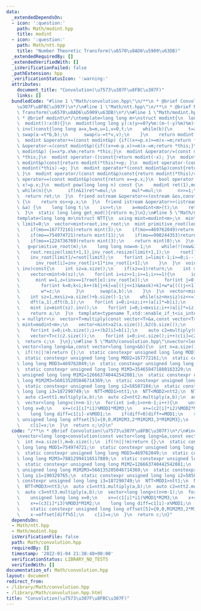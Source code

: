 ```yaml
---
data:
  _extendedDependsOn:
  - icon: ':question:'
    path: Math/modint.hpp
    title: modint
  - icon: ':question:'
    path: Math/ntt.hpp
    title: "Number Theoretic Transform(\u6570\u8AD6\u5909\u63DB)"
  _extendedRequiredBy: []
  _extendedVerifiedWith: []
  _isVerificationFailed: false
  _pathExtension: hpp
  _verificationStatusIcon: ':warning:'
  attributes:
    document_title: "Convolution(\u7573\u307F\u8FBC\u307F)"
    links: []
  bundledCode: "#line 1 \"Math/convolution.hpp\"\n/**\n * @brief Convolution(\u7573\
    \u307F\u8FBC\u307F)\n*/\n#line 1 \"Math/ntt.hpp\"\n/**\n * @brief Number Theoretic\
    \ Transform(\u6570\u8AD6\u5909\u63DB)\n*/\n#line 1 \"Math/modint.hpp\"\n/**\n\
    \ * @brief modint\n*/\ntemplate<long long m>\nstruct modint{\n  long long x;\n\
    \  modint():x(0){}\n  modint(long long y):x(y>=0?y%m:(m-(-y)%m)%m){}\n  modint\
    \ inv()const{long long a=x,b=m,u=1,v=0,t;\n    while(b){\n      t=a/b;\n     \
    \ swap(a-=t*b,b);\n      swap(u-=t*v,v);\n    }\n    return modint(u);\n  }\n\
    \  modint &operator+=(const modint&p) {if((x+=p.x)>=m)x-=m;return *this;}\n  modint\
    \ &operator-=(const modint&p){if((x+=m-p.x)>=m)x-=m;return *this;}\n  modint &operator*=(const\
    \ modint&p) {x=x*p.x%m;return *this;}\n  modint &operator/=(const modint&p){*this*=p.inv();return\
    \ *this;}\n  modint operator-()const{return modint(-x); }\n  modint operator+(const\
    \ modint&p)const{return modint(*this)+=p; }\n  modint operator-(const modint&p)const{return\
    \ modint(*this)-=p; }\n  modint operator*(const modint&p)const{return modint(*this)*=p;\
    \ }\n  modint operator/(const modint&p)const{return modint(*this)/=p; }\n  bool\
    \ operator==(const modint&p)const{return x==p.x;}\n  bool operator!=(const modint&p)const{return\
    \ x!=p.x;}\n  modint pow(long long n) const {\n    modint ret(1),mul(x);\n   \
    \ while(n){\n      if(n&1)ret*=mul;\n      mul*=mul;\n      n>>=1;\n    }\n  \
    \  return ret;\n  }\n  friend ostream &operator<<(ostream &os,const modint&p)\
    \ {\n    return os<<p.x;\n  }\n  friend istream &operator>>(istream &is, modint\
    \ &a) {\n    long long t;\n    is>>t;\n    a=modint<m>(t);\n    return (is);\n\
    \  }\n  static long long get_mod(){return m;}\n};\n#line 5 \"Math/ntt.hpp\"\n\
    template<long long m>\nstruct NTT{\n  using mint=modint<m>;\n  mint g=2;\n  int\
    \ limit=0;\n  vector<mint>root,inv_root;\n  mint primitive_root(long long mo){\n\
    \    if(mo==167772161)return mint(3);\n    if(mo==469762049)return mint(3);\n\
    \    if(mo==754974721)return mint(11);\n    if(mo==998244353)return mint(3);\n\
    \    if(mo==1224736769)return mint(3);\n    return mint(0);\n  }\n  NTT(){\n \
    \   g=primitive_root(m);\n    long long now=m-1;\n    while(!(now&1))now>>=1,limit++;\n\
    \    root.resize(limit+1,1),inv_root.resize(limit+1,1);\n    root[limit]=g.pow(now);\n\
    \    inv_root[limit]/=root[limit];\n    for(int i=limit-1;i>=0;i--){\n      root[i]=root[i+1]*root[i+1];\n\
    \      inv_root[i]=inv_root[i+1]*inv_root[i+1];\n    }\n  }\n  void dft(vector<mint>&a,int\
    \ inv)const{\n    int sz=a.size();\n    if(sz==1)return;\n    int mask=sz-1;\n\
    \    vector<mint>b(sz);\n    for(int i=sz>>1;i>=1;i>>=1){\n      int e=__builtin_ffsll(sz/i)-1;\n\
    \      mint w=1,z=(inv==1?root[e]:inv_root[e]);\n      for(int j=0;j<sz;j+=i){\n\
    \        for(int k=0;k<i;k++)b[j+k]=a[((j<<1)&mask)+k]+w*a[(((j<<1)+i)&mask)+k];\n\
    \        w*=z;\n      }\n      swap(a,b);\n    }\n  }\n  vector<mint>multiply(vector<mint>a,vector<mint>b){\n\
    \    int sz=1,mxsiz=a.size()+b.size()-1;\n    while(sz<mxsiz)sz<<=1;\n    a.resize(sz),b.resize(sz);\n\
    \    dft(a,1),dft(b,1);\n    for(int i=0;i<sz;i++)a[i]*=b[i];\n    dft(a,-1);\n\
    \    mint iz=mint(sz).inv();\n    for(int i=0;i<mxsiz;i++)a[i]*=iz;\n    a.resize(mxsiz);\n\
    \    return a;\n  }\n  template<typename T,std::enable_if_t<is_integral<T>::value>*\
    \ = nullptr>\n  vector<T>multiply(const vector<T>&a,const vector<T>&b){\n    using\
    \ mint=modint<m>;\n    vector<mint>a2(a.size()),b2(b.size());\n    for(int i=0;i<a.size();i++)a2[i]=a[i];\n\
    \    for(int i=0;i<b.size();i++)b2[i]=b[i];\n    auto c2=multiply(move(a2),move(b2));\n\
    \    vector<T>c(c2.size());\n    for(int i=0;i<c.size();i++)c[i]=c2[i].x;\n  \
    \  return c;\n  }\n};\n#line 5 \"Math/convolution.hpp\"\nvector<long long>convolution(const\
    \ vector<long long>&a,const vector<long long>&b){\n  int n=a.size(),m=b.size();\n\
    \  if(!n||!m)return {};\n  static constexpr unsigned long long MOD1=754974721;\n\
    \  static constexpr unsigned long long MOD2=167772161;\n  static constexpr unsigned\
    \ long long MOD3=469762049;\n  static constexpr unsigned long long M2M3=78812994116517889;\n\
    \  static constexpr unsigned long long M1M3=354658471880163329;\n  static constexpr\
    \ unsigned long long M1M2=126663740442542081;\n  static constexpr unsigned long\
    \ long M1M2M3=560135205046714369;\n  static constexpr unsigned long long i1=190329765;\n\
    \  static constexpr unsigned long long i2=58587104;\n  static constexpr unsigned\
    \ long long i3=187290749;\n  NTT<MOD1>ntt1;\n  NTT<MOD2>ntt2;\n  NTT<MOD3>ntt3;\n\
    \  auto c1=ntt1.multiply(a,b);\n  auto c2=ntt2.multiply(a,b);\n  auto c3=ntt3.multiply(a,b);\n\
    \  vector<long long>c(n+m-1);\n  for(int i=0;i<n+m-1;i++){\n    unsigned long\
    \ long x=0;\n    x+=(c1[i]*i1)%MOD1*M2M3;\n    x+=(c2[i]*i2)%MOD2*M1M3;\n    x+=(c3[i]*i3)%MOD3*M1M2;\n\
    \    long long diff=c1[i]-x%MOD1;\n    if(diff<0)diff+=MOD1;\n    static constexpr\
    \ unsigned long long offset[5]={0,0,M1M2M3,2*M1M2M3,3*M1M2M3};\n    x-=offset[diff%5];\n\
    \    c[i]=x;\n  }\n  return c;\n}\n"
  code: "/**\n * @brief Convolution(\u7573\u307F\u8FBC\u307F)\n*/\n#include\"ntt.hpp\"\
    \nvector<long long>convolution(const vector<long long>&a,const vector<long long>&b){\n\
    \  int n=a.size(),m=b.size();\n  if(!n||!m)return {};\n  static constexpr unsigned\
    \ long long MOD1=754974721;\n  static constexpr unsigned long long MOD2=167772161;\n\
    \  static constexpr unsigned long long MOD3=469762049;\n  static constexpr unsigned\
    \ long long M2M3=78812994116517889;\n  static constexpr unsigned long long M1M3=354658471880163329;\n\
    \  static constexpr unsigned long long M1M2=126663740442542081;\n  static constexpr\
    \ unsigned long long M1M2M3=560135205046714369;\n  static constexpr unsigned long\
    \ long i1=190329765;\n  static constexpr unsigned long long i2=58587104;\n  static\
    \ constexpr unsigned long long i3=187290749;\n  NTT<MOD1>ntt1;\n  NTT<MOD2>ntt2;\n\
    \  NTT<MOD3>ntt3;\n  auto c1=ntt1.multiply(a,b);\n  auto c2=ntt2.multiply(a,b);\n\
    \  auto c3=ntt3.multiply(a,b);\n  vector<long long>c(n+m-1);\n  for(int i=0;i<n+m-1;i++){\n\
    \    unsigned long long x=0;\n    x+=(c1[i]*i1)%MOD1*M2M3;\n    x+=(c2[i]*i2)%MOD2*M1M3;\n\
    \    x+=(c3[i]*i3)%MOD3*M1M2;\n    long long diff=c1[i]-x%MOD1;\n    if(diff<0)diff+=MOD1;\n\
    \    static constexpr unsigned long long offset[5]={0,0,M1M2M3,2*M1M2M3,3*M1M2M3};\n\
    \    x-=offset[diff%5];\n    c[i]=x;\n  }\n  return c;\n}"
  dependsOn:
  - Math/ntt.hpp
  - Math/modint.hpp
  isVerificationFile: false
  path: Math/convolution.hpp
  requiredBy: []
  timestamp: '2022-01-04 21:38:48+00:00'
  verificationStatus: LIBRARY_NO_TESTS
  verifiedWith: []
documentation_of: Math/convolution.hpp
layout: document
redirect_from:
- /library/Math/convolution.hpp
- /library/Math/convolution.hpp.html
title: "Convolution(\u7573\u307F\u8FBC\u307F)"
---
```

